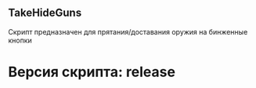 ## TakeHideGuns
Скрипт предназначен для прятания/доставания оружия на бинженные кнопки
# Версия скрипта: release
